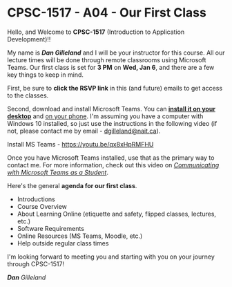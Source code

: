 # CPSC-1517 - A04 - Our First Class

Hello, and Welcome to **CPSC-1517** (Introduction to Application Development)!!

My name is ***Dan Gilleland*** and I will be your instructor for this course. All our lecture times will be done through remote classrooms using Microsoft Teams. Our first class is set for **3 PM** on **Wed, Jan 6**, and there are a few key things to keep in mind.

First, be sure to **click the RSVP link** in this (and future) emails to get access to the classes.

Second, download and install Microsoft Teams. You can [**install it on your desktop**](https://youtu.be/qx8xHpRMFHU) and [on your phone](https://youtu.be/gvCRIieb7NQ). I'm assuming you have a computer with Windows 10 installed, so just use the instructions in the following video (if not, please contact me by email - dgilleland@nait.ca).

Install MS Teams - https://youtu.be/qx8xHpRMFHU

Once you have Microsoft Teams installed, use that as the primary way to contact me. For more information, check out this video on [*Communicating with Microsoft Teams as a Student*](https://youtu.be/PasT3Q1ZR_I).

Here's the general **agenda for our first class**.

- Introductions
- Course Overview
- About Learning Online (etiquette and safety, flipped classes, lectures, etc.)
- Software Requirements
- Online Resources (MS Teams, Moodle, etc.)
- Help outside regular class times


I'm looking forward to meeting you and starting with you on your journey through CPSC-1517!

***Dan** Gilleland*
